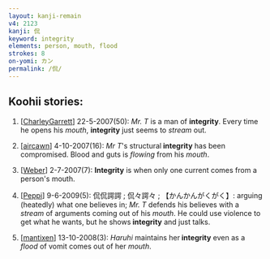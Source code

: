 ```yaml
---
layout: kanji-remain
v4: 2123
kanji: 侃
keyword: integrity
elements: person, mouth, flood
strokes: 8
on-yomi: カン
permalink: /侃/
---
```


## Koohii stories: 

1) [<a href="http://kanji.koohii.com/profile/CharleyGarrett">CharleyGarrett</a>] 22-5-2007(50): <em>Mr. T</em> is a man of <strong>integrity</strong>. Every time he opens his <em>mouth</em>, <strong>integrity</strong> just seems to <em>stream</em> out.

2) [<a href="http://kanji.koohii.com/profile/aircawn">aircawn</a>] 4-10-2007(16): <em>Mr T</em>&#039;s structural<strong> integrity</strong> has been compromised. Blood and guts is <em>flowing</em> from his <em>mouth</em>.

3) [<a href="http://kanji.koohii.com/profile/Weber">Weber</a>] 2-7-2007(7): <strong>Integrity</strong> is when only one current comes from a person&#039;s mouth.

4) [<a href="http://kanji.koohii.com/profile/Peppi">Peppi</a>] 9-6-2009(5): 侃侃諤諤 ; 侃々諤々 ; 【かんかんがくがく】: arguing (heatedly) what one believes in; <em>Mr. T</em> defends his believes with a <em>stream</em> of arguments coming out of his <em>mouth</em>. He could use violence to get what he wants, but he shows<strong> integrity</strong> and just talks.

5) [<a href="http://kanji.koohii.com/profile/mantixen">mantixen</a>] 13-10-2008(3): <em>Haruhi</em> maintains her<strong> integrity</strong> even as a <em>flood</em> of vomit comes out of her <em>mouth</em>.

